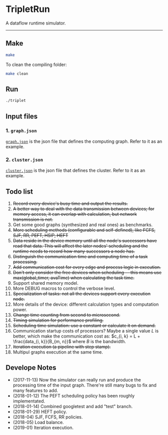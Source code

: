 # TripletRun
A dataflow runtime simulator.

------

## Make
```bash
make
```

To clean the compiling folder:
```bash
make clean
```

## Run
```bash
./triplet
```

## Input files

### 1. `graph.json`

[`graph.json`](graph.json) is the json file that defines the computing graph. Refer to it as an example.

### 2. `cluster.json`

[`cluster.json`](cluster.json) is the json file that defines the cluster. Refer to it as an example.

## Todo list
1. ~~Record every device's busy time and output the results.~~
2. ~~A better way to deal with the data transmission between devices; for memory access, it can overlap with calculation, but network transmission is not.~~
3. Get some good graphs (synthesized and real ones) as benchmarks.
4. ~~More scheduling methods (configurable and self-defined), like FCFS, SJF, RR, PEFT, HSIP, HEFT~~
5. ~~Data reside in the device memory until all the node's successors have read that data. This will affect the later nodes' scheduling and the runtime needs to record how many successors a node has.~~
6. ~~Distinguish the communication time and computing time of a task processing.~~
7. ~~Add communication cost for every edge and process logic in execution.~~
8. ~~Don't only consider the free devices when scheduling -- this means use max(global_timer, avaTime) when calculating the task time.~~
9. Support shared memory model.
10. More DEBUG macros to control the verbose level.
11. ~~Specialization of tasks: not all the devices support every execution node.~~
12. More details of the device: different calculation types and computation power.
13. ~~Change time counting from second to microsecond.~~
14. ~~Timing simulation for performance profiling.~~
15. ~~Scheduling time simulation: use a constant or calculate it on demand.~~
16. Communication startup costs of processors? Maybe a single value $L$ is better, which make the communication cost as: $c_{i, k} = L + \frac{data_{i, k}}{B_{m, n}}$ where $B$ is the bandwidth.
17. ~~Iteration execution (a pipeline with step stamp).~~
18. Multipul graphs execution at the same time.

## Develope Notes
- (2017-11-13) Now the simulator can really run and produce the processing time of the input graph. There're still many bugs to fix and many features to add.
- (2018-01-12) The PEFT scheduling policy has been roughly implementated.
- (2018-01-14) Combined googletest and add "test" branch.
- (2018-01-29) HEFT policy.
- (2018-04) SJF, FCFS, RR policies.
- (2018-05) Load balance.
- (2019-01) Iteration execution.
